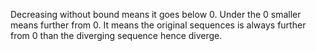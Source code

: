 Decreasing without bound means it goes below 0. Under the 0 smaller means further from 0. It means the original sequences is always further from 0 than the diverging sequence hence diverge.